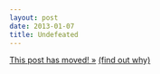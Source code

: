 ```yaml
---
layout: post
date: 2013-01-07
title: Undefeated
---
```

<a href="http://blog.josh-bob.com/undefeated/" class="svbtle-link">This post has moved! &raquo;</a>
<a href="/2013/09/23/hello-svbtle/">(find out why)</a>

<!--
I’m tired of it. I’ve heard it for weeks, and it’s more absurd each and every time.

> “Notre Dame doesn’t deserve to be in the National Championship Game.”

> “Sure they’re undefeated, but look at their schedule. Who have they played?”

This is some of the most childish logic I’ve ever heard from people who pay bills. This is my first time on the other side of the SEC fence, so I realize this sounds like [bandwagon talk](https://joshferrara.com/2013/01/06/the-bandwagon/), but bear with me.

Notre Dame deserves their spot in this game just like you deserve your job by being better qualified than every single other employable person on the planet. You didn’t have to beat out every better-qualified job-seeker in the world, you only had to outshine the other candidates. Notre Dame didn’t have to be better than all of the SEC. They needed to be better than the teams on their schedule. That is the system that’s in place.
-->
